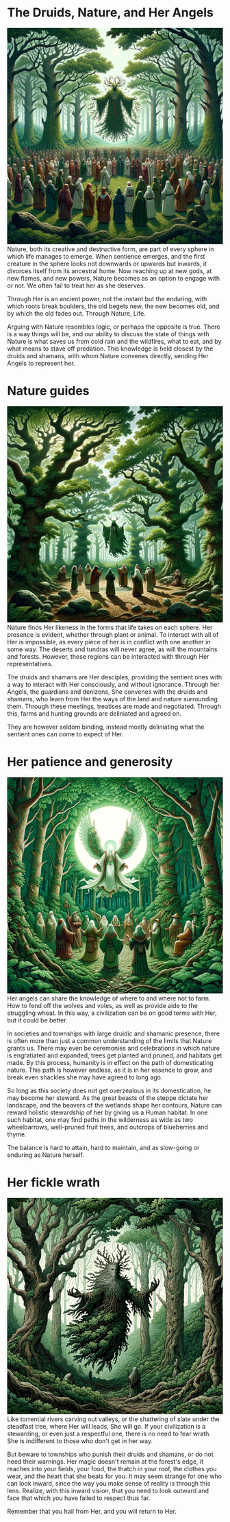 The Druids, Nature, and Her Angels
=======
![A denizen of the forest, consulted by Druids](https://raw.githubusercontent.com/InvertedTech/KnowledgeBase/main/Test/denizen2.png)
Nature, both its creative and destructive form, are part of every sphere in which life manages to emerge. When sentience emerges, and the first creature in the sphere looks not downwards or upwards but inwards, it divorces itself from its ancestral home. Now reaching up at new gods, at new flames, and new powers, Nature becomes as an option to engage with or not. We often fail to treat her as she deserves.

Through Her is an ancient power, not the instant but the enduring, with which roots break boulders, the old begets new, the new becomes old, and by which the old fades out. Through Nature, Life. 

Arguing with Nature resembles logic, or perhaps the opposite is true. There is a way things will be, and our ability to discuss the state of things with Nature is what saves us from cold rain and the wildfires, what to eat, and by what means to stave off predation.
This knowledge is held closest by the druids and shamans, with whom Nature convenes directly, sending Her Angels to represent her.

Nature guides
============
![The guardian of an old and undisturbed forest](https://raw.githubusercontent.com/InvertedTech/KnowledgeBase/main/Test/guardian1.png)
Nature finds Her likeness in the forms that life takes on each sphere. Her presence is evident, whether through plant or animal. To interact with all of Her is impossible, as every piece of her is in conflict with one another in some way. The deserts and tundras will never agree, as will the mountains and forests. However, these regions can be interacted with through Her representatives.

The druids and shamans are Her desciples, providing the sentient ones with a way to interact with Her consciously, and without ignorance. Through her Angels, the guardians and denizens, She convenes with the druids and shamans, who learn from Her the ways of the land and nature surrounding them. Through these meetings, treatises are made and negotiated. Through this, farms and hunting grounds are deliniated and agreed on. 

They are however seldom binding, instead mostly deliniating what the sentient ones can come to expect of Her.

Her patience and generosity
====
![Her Angels can grow close to us; stewardship receives appreciation](https://raw.githubusercontent.com/InvertedTech/KnowledgeBase/main/Test/guardian4.png)
Her angels can share the knowledge of where to and where not to farm. How to fend off the wolves and voles, as well as provide aide to the struggling wheat. In this way, a civilization can be on good terms with Her, but it could be better. 

In societies and townships with large druidic and shamanic presence, there is often more than just a common understanding of the limits that Nature grants us. There may even be ceremonies and celebrations in which nature is engratiated and expanded, trees get planted and pruned, and habitats get made. By this process, humanity is in effect on the path of domesticating nature. This path is however endless, as it is in her essence to grow, and break even shackles she may have agreed to long ago.

So long as this society does not get overzealous in its domestication, he may become her steward. As the great beasts of the steppe dictate her landscape, and the beavers of the wetlands shape her contours, Nature can reward holistic stewardship of her by giving us a Human habitat. In one such habitat, one may find paths in the wilderness as wide as two wheelbarrows, well-pruned fruit trees, and outcrops of blueberries and thyme.

The balance is hard to attain, hard to maintain, and as slow-going or enduring as Nature herself.


Her fickle wrath
===
![If exploited, the bill will come due.](https://raw.githubusercontent.com/InvertedTech/KnowledgeBase/main/Test/denizen4.png)
Like torrential rivers carving out valleys, or the shattering of slate under the steadfast tree, where Her will leads, She will go. If your civilization is a stewarding, or even just a respectful one, there is no need to fear wrath. She is indifferent to those who don't get in her way.

But beware to townships who punish their druids and shamans, or do not heed their warnings. Her magic doesn't remain at the forest's edge, it reaches into your fields, your food, the thatch in your roof, the clothes you wear, and the heart that she beats for you. It may seem strange for one who can look inward, since the way you make sense of reality is through this lens. Realize, with this inward vision, that you need to look outward and face that which you have failed to respect thus far. 

Remember that you hail from Her, and you will return to Her.
